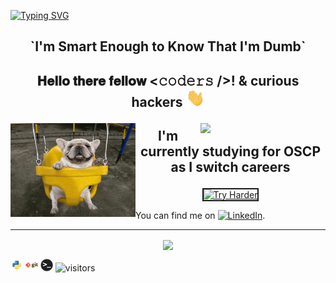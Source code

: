 <!-- SVG Typing Animation  -->
[![Typing SVG](https://readme-typing-svg.herokuapp.com?font=Fira+Code&color=9AA6B2&size=32&center=true&vCenter=true&lines=+Welcome+visitor)](https://git.io/typing-svg)

<h2><p align="center">
    `I'm Smart Enough to Know That I'm Dumb`
    </p></h2>

<h2> <p align="center">
    𝐇𝐞𝐥𝐥𝐨 𝐭𝐡𝐞𝐫𝐞 𝐟𝐞𝐥𝐥𝐨𝐰 <𝚌𝚘𝚍𝚎𝚛𝚜 />! & curious hackers <img src="https://raw.githubusercontent.com/ABSphreak/ABSphreak/master/gifs/Hi.gif" width="30px">
    </p></h2>



<img align='left' src='images/OUBghqZ.gif' width='200"'>
<img align='right' src='https://user-images.githubusercontent.com/5713670/87202985-820dcb80-c2b6-11ea-9f56-7ec461c497c3.gif' width='200"'>

<h2><p align="center">
I'm currently studying for OSCP as I switch careers
</p></h2>

<p align="center">
<a href="http://www.youtube.com/watch?feature=player_embedded&v=t-bgRQfeW64
" target="_blank"><img src="http://img.youtube.com/vi/t-bgRQfeW64/0.jpg" 
alt="Try Harder" width="350" height="180" border="2" /></a>
</p>

You can find me on [![LinkedIn][2.2]][2].

[2.2]: https://raw.githubusercontent.com/MartinHeinz/MartinHeinz/master/linkedin-3-16.png (LinkedIn icon without padding)
[2]: https://linkedin.com/in/mjmchale
<!--
<p align="center">

    <a href="https://github.com/D4nk0St0rM"><img src="https://img.shields.io/github/followers/D4nk0St0rM?style=for-the-badge&logo=github&logoColor=ffffff&labelColor=1a1a1a&color=802000"></a>
</p>
-->
---

<p align="center">
<!--
<a href="https://github.com/D4nk0St0rM/D4nk0St0rM">
  <img align="center" src="https://github-readme-stats.vercel.app/api?username=D4nk0St0rM&include_all_commits=true&custom_title=D4nk0St0rM's+GitHub+Stats&hide=contribs&show_icons=true&line_height=32&count_private=true&title_color=ffffff&text_color=c9cacc&icon_color=b32d00&bg_color=1a1a1a" />
</a>
-->

<a href="https://github.com/D4nk0St0rM/D4nk0St0rM">
  <img align="center" src="https://github-readme-stats.vercel.app/api/top-langs/?username=D4nk0St0rM&hide_title=false&exclude_repo=D4nk0St0rM.github.io&langs_count=3&layout=default&hide_border=false&bg_color=1a1a1a&text_color=c9cacc&title_color=ffffff" />
</a>

    
<code><img height="20" src="https://raw.githubusercontent.com/github/explore/80688e429a7d4ef2fca1e82350fe8e3517d3494d/topics/python/python.png"></code>
<code><img height="20" src="https://raw.githubusercontent.com/github/explore/80688e429a7d4ef2fca1e82350fe8e3517d3494d/topics/git/git.png"></code>
<code><img height="20" src="https://raw.githubusercontent.com/github/explore/80688e429a7d4ef2fca1e82350fe8e3517d3494d/topics/terminal/terminal.png"></code>
![visitors](https://visitor-badge.glitch.me/badge?page_id=D4nk0St0rM.D4nk0St0rM)
</details>






<!--
**D4nk0St0rM/D4nk0St0rM** is a ✨ _special_ ✨ repository because its `README.md` (this file) appears on your GitHub profile.

Here are some ideas to get you started:

- 🔭 I’m currently working on ...
- 🌱 I’m currently learning ...
- 👯 I’m looking to collaborate on ...
- 🤔 I’m looking for help with ...
- 💬 Ask me about ...
- 📫 How to reach me: ...
- 😄 Pronouns: ...
- ⚡ Fun fact: ...

<a href="https://github.com/d4nk0st0rm/">
  <img align="left" src="https://github-readme-stats.vercel.app/api/pin/?username=d4nk0st0rm&repo=pentesting_ethical_hacking" />
</a>
-->


